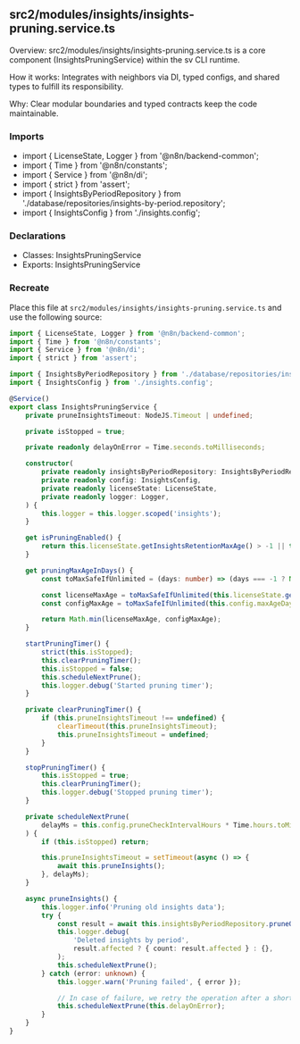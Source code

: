 ## src2/modules/insights/insights-pruning.service.ts

Overview: src2/modules/insights/insights-pruning.service.ts is a core component (InsightsPruningService) within the sv CLI runtime.

How it works: Integrates with neighbors via DI, typed configs, and shared types to fulfill its responsibility.

Why: Clear modular boundaries and typed contracts keep the code maintainable.

### Imports

- import { LicenseState, Logger } from '@n8n/backend-common';
- import { Time } from '@n8n/constants';
- import { Service } from '@n8n/di';
- import { strict } from 'assert';
- import { InsightsByPeriodRepository } from './database/repositories/insights-by-period.repository';
- import { InsightsConfig } from './insights.config';

### Declarations

- Classes: InsightsPruningService
- Exports: InsightsPruningService

### Recreate

Place this file at `src2/modules/insights/insights-pruning.service.ts` and use the following source:

```ts
import { LicenseState, Logger } from '@n8n/backend-common';
import { Time } from '@n8n/constants';
import { Service } from '@n8n/di';
import { strict } from 'assert';

import { InsightsByPeriodRepository } from './database/repositories/insights-by-period.repository';
import { InsightsConfig } from './insights.config';

@Service()
export class InsightsPruningService {
	private pruneInsightsTimeout: NodeJS.Timeout | undefined;

	private isStopped = true;

	private readonly delayOnError = Time.seconds.toMilliseconds;

	constructor(
		private readonly insightsByPeriodRepository: InsightsByPeriodRepository,
		private readonly config: InsightsConfig,
		private readonly licenseState: LicenseState,
		private readonly logger: Logger,
	) {
		this.logger = this.logger.scoped('insights');
	}

	get isPruningEnabled() {
		return this.licenseState.getInsightsRetentionMaxAge() > -1 || this.config.maxAgeDays > -1;
	}

	get pruningMaxAgeInDays() {
		const toMaxSafeIfUnlimited = (days: number) => (days === -1 ? Number.MAX_SAFE_INTEGER : days);

		const licenseMaxAge = toMaxSafeIfUnlimited(this.licenseState.getInsightsRetentionMaxAge());
		const configMaxAge = toMaxSafeIfUnlimited(this.config.maxAgeDays);

		return Math.min(licenseMaxAge, configMaxAge);
	}

	startPruningTimer() {
		strict(this.isStopped);
		this.clearPruningTimer();
		this.isStopped = false;
		this.scheduleNextPrune();
		this.logger.debug('Started pruning timer');
	}

	private clearPruningTimer() {
		if (this.pruneInsightsTimeout !== undefined) {
			clearTimeout(this.pruneInsightsTimeout);
			this.pruneInsightsTimeout = undefined;
		}
	}

	stopPruningTimer() {
		this.isStopped = true;
		this.clearPruningTimer();
		this.logger.debug('Stopped pruning timer');
	}

	private scheduleNextPrune(
		delayMs = this.config.pruneCheckIntervalHours * Time.hours.toMilliseconds,
	) {
		if (this.isStopped) return;

		this.pruneInsightsTimeout = setTimeout(async () => {
			await this.pruneInsights();
		}, delayMs);
	}

	async pruneInsights() {
		this.logger.info('Pruning old insights data');
		try {
			const result = await this.insightsByPeriodRepository.pruneOldData(this.pruningMaxAgeInDays);
			this.logger.debug(
				'Deleted insights by period',
				result.affected ? { count: result.affected } : {},
			);
			this.scheduleNextPrune();
		} catch (error: unknown) {
			this.logger.warn('Pruning failed', { error });

			// In case of failure, we retry the operation after a shorter time
			this.scheduleNextPrune(this.delayOnError);
		}
	}
}

```
